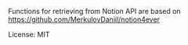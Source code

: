 Functions for retrieving from Notion API are based on https://github.com/MerkulovDaniil/notion4ever

License: MIT
